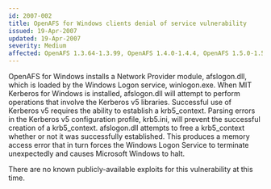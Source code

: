 ```yaml
---
id: 2007-002
title: OpenAFS for Windows clients denial of service vulnerability
issued: 19-Apr-2007
updated: 19-Apr-2007
severity: Medium
affected: OpenAFS 1.3.64-1.3.99, OpenAFS 1.4.0-1.4.4, OpenAFS 1.5.0-1.5.18
---
```


OpenAFS for Windows installs a Network Provider module, afslogon.dll,
which is loaded by the Windows Logon service, winlogon.exe. When MIT
Kerberos for Windows is installed, afslogon.dll will attempt to perform
operations that involve the Kerberos v5 libraries. Successful use of
Kerberos v5 requires the ability to establish a krb5\_context. Parsing
errors in the Kerberos v5 configuration profile, krb5.ini, will prevent
the successful creation of a krb5\_context. afslogon.dll attempts to
free a krb5\_context whether or not it was successfully established.
This produces a memory access error that in turn forces the Windows
Logon Service to terminate unexpectedly and causes Microsoft Windows to
halt.

There are no known publicly-available exploits for this vulnerability at
this time.


